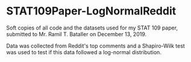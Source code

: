 # STAT109Paper-LogNormalReddit
Soft copies of all code and the datasets used for my STAT 109 paper, submitted to Mr. Ramil T. Bataller on December 13, 2019.

Data was collected from Reddit's top comments and a Shapiro-Wilk test was used to test if this data followed a log-normal distribution.
